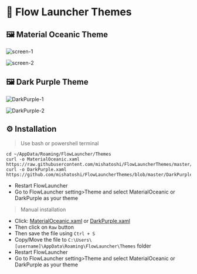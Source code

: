 # 🎨 **Flow Launcher Themes**

## 🖼️ Material Oceanic Theme

![screen-1](https://user-images.githubusercontent.com/110047849/214605250-0f4d63a7-91ff-4aad-9e68-0d35cfa41041.png)

![screen-2](https://user-images.githubusercontent.com/110047849/214605265-d7c29a4f-bad7-4d24-bbf0-9c0f212e3506.png)

## 🖼️ Dark Purple Theme

![DarkPurple-1](https://user-images.githubusercontent.com/110047849/219971269-50e82a9c-50f1-413e-b28f-85e088c7b6b8.png)

![DarkPurple-2](https://user-images.githubusercontent.com/110047849/219971288-67bd3428-212b-415f-8dcd-c84cc9248a1a.png)

## ⚙️ Installation

> Use bash or powershell terminal

```Shell
cd ~/AppData/Roaming/FlowLauncher/Themes
curl -o MaterialOceanic.xaml https://raw.githubusercontent.com/mishatoshi/FlowLauncherThemes/master/MaterialOceanic.xaml
curl -o DarkPurple.xaml https://github.com/mishatoshi/FlowLauncherThemes/blob/master/DarkPurple.xaml
```

- Restart FlowLauncher
- Go to FlowLauncher setting>Theme and select MaterialOceanic or DarkPurple as your theme

> Manual installation

- Click: [MaterialOceanic.xaml](https://github.com/mishatoshi/FlowLauncherThemes/blob/master/MaterialOceanic.xaml) or [DarkPurple.xaml](https://github.com/mishatoshi/FlowLauncherThemes/blob/master/DarkPurple.xaml)
- Then click on `Raw` button
- Then save the file using `Ctrl + S`
- Copy/Move the file to `C:\Users\[username]\AppData\Roaming\FlowLauncher\Themes` folder
- Restart FlowLauncher
- Go to FlowLauncher setting>Theme and select MaterialOceanic or DarkPurple as your theme
